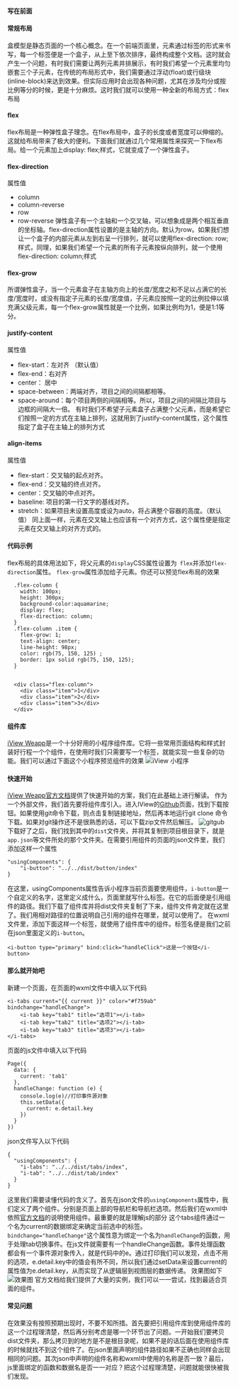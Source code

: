 #### 写在前面 ###
#### 常规布局 ####
  盒模型是静态页面的一个核心概念。在一个前端页面里，元素通过标签的形式来书写，每一个标签便是一个盒子，从上至下依次排序，最终构成整个文档。这时就会产生一个问题，有时我们需要让两列元素并排展示，有时我们希望一个元素里均匀嵌套三个子元素，在传统的布局形式中，我们需要通过浮动(float)或行级块(inline-block)来达到效果。但实际应用时会出现各种问题，尤其在涉及均分或按比例等分的时候，更是十分麻烦。这时我们就可以使用一种全新的布局方式：flex布局
#### flex ####
  flex布局是一种弹性盒子理念。在flex布局中，盒子的长度或者宽度可以伸缩的。这就给布局带来了极大的便利。下面我们就通过几个常用属性来探究一下flex布局。给一个元素加上display: flex;样式，它就变成了一个弹性盒子。
#### flex-direction ####
  属性值
  - column
  - column-reverse
  - row
  - row-reverse
  弹性盒子有一个主轴和一个交叉轴，可以想象成是两个相互垂直的坐标轴。flex-direction属性设置的是主轴的方向。默认为row。如果我们想让一个盒子的内部元素从左到右呈一行排列，就可以使用flex-direction: row;样式，同理，如果我们希望一个元素的所有子元素按纵向排列，就一个使用flex-direction: column;样式
#### flex-grow ####
  所谓弹性盒子，当一个元素盒子在主轴方向上的长度/宽度之和不足以占满它的长度/宽度时，或没有指定子元素的长度/宽度值，子元素应按照一定的比例拉伸以填充满父级元素，每一个flex-grow属性就是一个比例，如果比例均为1，便是1:1等分。
#### justify-content ####
  属性值
  - flex-start：左对齐 （默认值）
  - flex-end：右对齐
  - center： 居中
  - space-between：两端对齐，项目之间的间隔都相等。
  - space-around：每个项目两侧的间隔相等。所以，项目之间的间隔比项目与边框的间隔大一倍。
  有时我们不希望子元素盒子占满整个父元素，而是希望它们按照一定的方式在主轴上排列，这就用到了justify-content属性，这个属性指定了盒子在主轴上的排列方式
#### align-items ####
  属性值
  - flex-start：交叉轴的起点对齐。
  - flex-end：交叉轴的终点对齐。
  - center：交叉轴的中点对齐。
  - baseline: 项目的第一行文字的基线对齐。
  - stretch：如果项目未设置高度或设为auto，将占满整个容器的高度。（默认值）
  同上面一样，元素在交叉轴上也应该有一个对齐方式，这个属性便是指定元素在交叉轴上的对齐方式的。
#### 代码示例 ####
  flex布局的具体用法如下，将父元素的`display`CSS属性设置为` flex`并添加`flex-direction`属性。 `flex-grow`属性添加给子元素。你还可以预览flex布局的效果
```
  .flex-column {
    width: 100px;
    height: 300px;
    background-color:aquamarine;
    display: flex;
    flex-direction: column;
  }
  .flex-column .item {
    flex-grow: 1;
    text-align: center;
    line-height: 98px;
    color: rgb(75, 150, 125) ;
    border: 1px solid rgb(75, 150, 125);
  }
  
```
```
  <div class="flex-column">
    <div class="item">1</div>
    <div class="item">2</div>
    <div class="item">3</div>
  </div>

```

#### 组件库 ####
[iView Weapp](https://weapp.iviewui.com/docs/guide/start)是一个十分好用的小程序组件库。它将一些常用页面结构和样式封装好行程一个个组件，在使用时我们只需要写一个标签，就能实现一些复杂的功能。我们可以通过下面这个小程序预览组件的效果
![iView 小程序](./iView.jpg)

#### 快速开始 ####
[iView Weapp官方文档](https://weapp.iviewui.com/docs/guide/start)提供了快速开始的方案，我们在此基础上进行解读。
作为一个外部文件，我们首先要将组件库引入。进入IView的[Github](https://github.com/TalkingData/iview-weapp)页面，找到下载按钮。如果使用git命令下载，则点击复制链接地址，然后再本地运行git clone 命令下载。如果对git操作还不是很熟悉的话，可以下载zip文件然后解压。
![gitgub](./git.png)
下载好了之后，我们找到其中的`dist`文件夹，并将其复制到项目根目录下，就是`app.json`等文件所处的那个文件夹。在需要引用组件的页面的json文件里，我们添加这样一个属性
```
"usingComponents": {
    "i-button": "../../dist/button/index"
}
```
在这里，usingComponents属性告诉小程序当前页面要使用组件，`i-button`是一个自定义的名字，这里定义成什么，页面里就写什么标签。在它的后面便是引用组件的路径。我们下载了组件库并将dist文件夹复制了下来，组件文件肯定就在这里了。我们用相对路径的位置说明自己引用的组件在哪里，就可以使用了。
在wxml文件里，添加下面这样一个标签，就使用了组件库中的组件。标签名便是我们之前在json里面定义的`i-button`。
```
<i-button type="primary" bind:click="handleClick">这是一个按钮</i-button>
```

#### 那么就开始吧 ####
新建一个页面，在页面的wxml文件中填入以下代码
```
<i-tabs current="{{ current }}" color="#f759ab" bindchange="handleChange">
    <i-tab key="tab1" title="选项1"></i-tab>
    <i-tab key="tab2" title="选项2"></i-tab>
    <i-tab key="tab3" title="选项3"></i-tab>
</i-tabs>
```
页面的js文件中填入以下代码
```
Page({
  data: {
    current: 'tab1'
  },
  handleChange: function (e) {
    console.log(e)//打印事件源对象
    this.setData({
      current: e.detail.key
    })
  }
})
```
json文件写入以下代码
```
{
  "usingComponents": {
    "i-tabs": "../../dist/tabs/index",
    "i-tab": "../../dist/tab/index"
  }
}
```
这里我们需要读懂代码的含义了。首先在json文件的`usingComponents`属性中，我们定义了两个组件。分别是页面上部的导航栏和导航栏选项。然后我们在wxml中依照[官方文档](https://weapp.iviewui.com/components/tabs)的说明使用组件。最重要的就是理解js的部分
这个tabs组件通过一个名为current的数据绑定来确定当前选中的标签。`bindchange="handleChange"`这个属性意为绑定一个名为`handleChange`的函数，用于处理tab切换事件。在js文件就需要有一个handleChange函数。事件处理函数都会有一个事件源对象传入，就是代码中的e。通过打印我们可以发现，点击不用的选项，e.detail.key中的值会有所不同，所以我们通过setData来设置current的属性值为e.detail.key，从而实现了从逻辑层到视图层的数据传递。
效果图如下
![效果图](./tab.png)
官方文档给我们提供了大量的实例，我们可以一一尝试，找到最适合页面的组件。

#### 常见问题 ####
在效果没有按照预期出现时，不要不知所措。首先要把引用组件库到使用组件库的这一个过程理清楚，然后再分别考虑是哪一个环节出了问题。一开始我们要拷贝dist文件夹，那么拷贝到的地方是不是根目录呢，如果不是的话后面在使用组件库的时候就找不到这个组件了。在json里面声明的组件路径如果不正确也同样会出现相同的问题。其次json中声明的组件名称和wxml中使用的名称是否一致？最后，js里面绑定的函数和数据名是否一一对应？把这个过程理清楚，问题就能很快被我们发现。
